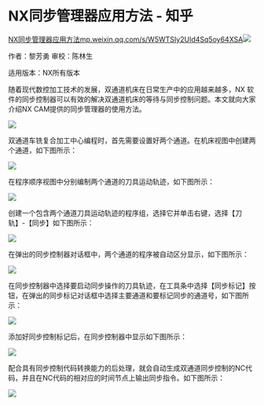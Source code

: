 # NX同步管理器应用方法 - 知乎
[NX同步管理器应用方法​mp.weixin.qq.com/s/W5WTSIy2UId4Sq5oy64XSA![](https://pic3.zhimg.com/v2-50fde772c5fe80d7bdb98a352faae35e_ipico.jpg)
](https://link.zhihu.com/?target=https%3A//mp.weixin.qq.com/s/W5WTSIy2UId4Sq5oy64XSA)

作者：黎芳勇 审校：陈林生

适用版本：NX所有版本

随着现代数控加工技术的发展，双通道机床在日常生产中的应用越来越多，NX 软件的同步控制器可以有效的解决双通道机床的等待与同步控制问题。本文就向大家介绍NX CAM提供的同步管理器的使用方法。

![](https://pic2.zhimg.com/v2-b98301231a4dbe3426c2d2f28e9eae99_b.jpg)

双通道车铣复合加工中心编程时，首先需要设置好两个通道。在机床视图中创建两个通道，如下图所示：

![](https://pic2.zhimg.com/v2-24f95c67c50ff836b4e11cf56d36b3bd_b.jpg)

在程序顺序视图中分别编制两个通道的刀具运动轨迹，如下图所示：

![](https://pic4.zhimg.com/v2-6d72cea6e796ad10dd252eb53b8c09db_b.jpg)

创建一个包含两个通道刀具运动轨迹的程序组，选择它并单击右键，选择【刀轨】-【同步】如下图所示：

![](https://pic2.zhimg.com/v2-c9d19ba31a366979f7e5e40aa5fa67c9_b.jpg)

在弹出的同步控制器对话框中，两个通道的程序被自动区分显示，如下图所示：

![](https://pic2.zhimg.com/v2-afc5e75478d8838e396cf1a7385602b1_b.jpg)

在同步控制器中选择要启动同步操作的刀具轨迹，在工具条中选择【同步标记】按钮，在弹出的同步标记对话框中选择主要通道和要标记同步的通道号，如下图所示：

![](https://pic1.zhimg.com/v2-eb9bef915648f7cb8838d17db8fc3d10_b.jpg)

添加好同步控制标记后，在同步控制器中显示如下图所示：

![](https://pic3.zhimg.com/v2-742caca53ac2737f196e3163446d80ca_b.jpg)

配合具有同步控制代码转换能力的后处理，就会自动生成双通道同步控制的NC代码，并且在NC代码的相对应的时间节点上输出同步指令。如下图所示：

![](https://pic3.zhimg.com/v2-64a35b4ccd6f430d940a845d77297abe_b.jpg)